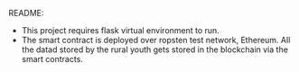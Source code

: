 README: 
- This project requires flask virtual environment to run.
- The smart contract is deployed over ropsten test network, Ethereum. All the datad stored by the rural youth gets stored in the blockchain via the smart contracts.
